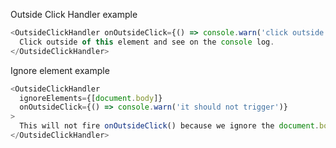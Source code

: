 Outside Click Handler example

```js
<OutsideClickHandler onOutsideClick={() => console.warn('click outside')}>
  Click outside of this element and see on the console log.
</OutsideClickHandler>
```

Ignore element example

```js
<OutsideClickHandler
  ignoreElements={[document.body]}
  onOutsideClick={() => console.warn('it should not trigger')}
>
  This will not fire onOutsideClick() because we ignore the document.body element.
</OutsideClickHandler>
```
